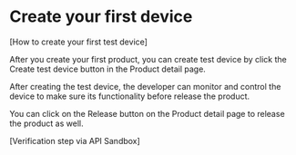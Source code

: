 # Create your first device

[How to create your first test device]



After you create your first product, you can create test device by click the Create test device button in the Product detail page.

After creating the test device, the developer can monitor and control the device to make sure its functionality before release the product.

You can click on the Release button on the Product detail page to release the product as well.



[Verification step via API Sandbox]


